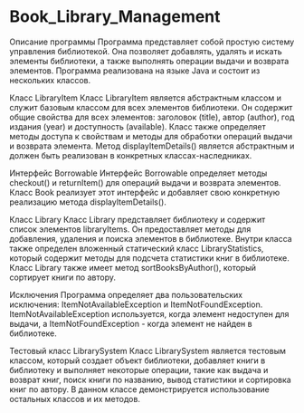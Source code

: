# Book_Library_Management

Описание программы
Программа представляет собой простую систему управления библиотекой. Она позволяет добавлять, удалять и искать элементы библиотеки, а также выполнять операции выдачи и возврата элементов. Программа реализована на языке Java и состоит из нескольких классов.

Класс LibraryItem
Класс LibraryItem является абстрактным классом и служит базовым классом для всех элементов библиотеки. Он содержит общие свойства для всех элементов: заголовок (title), автор (author), год издания (year) и доступность (available). Класс также определяет методы доступа к свойствам и методы для обработки операций выдачи и возврата элемента. Метод displayItemDetails() является абстрактным и должен быть реализован в конкретных классах-наследниках.

Интерфейс Borrowable
Интерфейс Borrowable определяет методы checkout() и returnItem() для операций выдачи и возврата элементов. Класс Book реализует этот интерфейс и добавляет свою конкретную реализацию метода displayItemDetails().

Класс Library
Класс Library представляет библиотеку и содержит список элементов libraryItems. Он предоставляет методы для добавления, удаления и поиска элементов в библиотеке. Внутри класса также определен вложенный статический класс LibraryStatistics, который содержит методы для подсчета статистики книг в библиотеке. Класс Library также имеет метод sortBooksByAuthor(), который сортирует книги по автору.

Исключения
Программа определяет два пользовательских исключения: ItemNotAvailableException и ItemNotFoundException. ItemNotAvailableException используется, когда элемент недоступен для выдачи, а ItemNotFoundException - когда элемент не найден в библиотеке.

Тестовый класс LibrarySystem
Класс LibrarySystem является тестовым классом, который создает объект библиотеки, добавляет книги в библиотеку и выполняет некоторые операции, такие как выдача и возврат книг, поиск книги по названию, вывод статистики и сортировка книг по автору. В данном классе демонстрируется использование остальных классов и их методов.